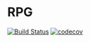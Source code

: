 # RPG

[![Build Status](https://travis-ci.org/Quertte/RPG.svg?branch=master)](https://travis-ci.org/Quertte/RPG)
[![codecov](https://codecov.io/gh/Quertte/RPG/branch/master/graph/badge.svg?token=KLPSYDH9IU)](https://codecov.io/gh/Quertte/RPG)